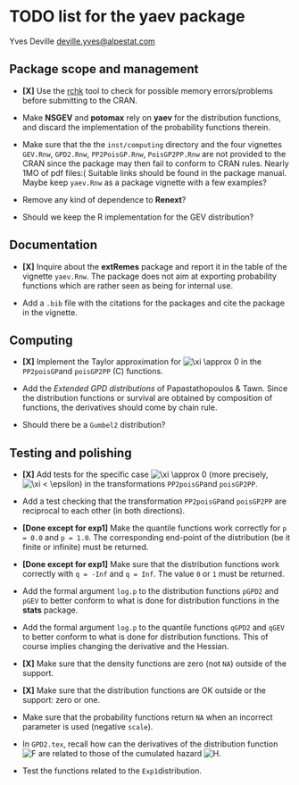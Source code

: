 TODO list for the **yaev** package
================
Yves Deville <deville.yves@alpestat.com>

## Package scope and management

-   **\[X\]** Use the
    [rchk](https://developer.r-project.org/Blog/public/2019/04/18/common-protect-errors/)
    tool to check for possible memory errors/problems before submitting
    to the CRAN.

-   Make **NSGEV** and **potomax** rely on **yaev** for the distribution
    functions, and discard the implementation of the probability
    functions therein.

-   Make sure that the the `inst/computing` directory and the four
    vignettes `GEV.Rnw`, `GPD2.Rnw`, `PP2PoisGP.Rnw`, `PoisGP2PP.Rnw`
    are not provided to the CRAN since the package may then fail to
    conform to CRAN rules. Nearly 1MO of pdf files:( Suitable links
    should be found in the package manual. Maybe keep `yaev.Rnw` as a
    package vignette with a few examples?

-   Remove any kind of dependence to **Renext**?

-   Should we keep the R implementation for the GEV distribution?

## Documentation

-   **\[X\]** Inquire about the **extRemes** package and report it in
    the table of the vignette `yaev.Rnw`. The package does not aim at
    exporting probability functions which are rather seen as being for
    internal use.

-   Add a `.bib` file with the citations for the packages and cite the
    package in the vignette.

## Computing

-   **\[X\]** Implement the Taylor approximation for
    ![\\xi \\approx 0](https://latex.codecogs.com/png.image?%5Cdpi%7B110%7D&space;%5Cbg_white&space;%5Cxi%20%5Capprox%200 "\xi \approx 0")
    in the `PP2poisGP`and `poisGP2PP` (C) functions.

-   Add the *Extended GPD distributions* of Papastathopoulos & Tawn.
    Since the distribution functions or survival are obtained by
    composition of functions, the derivatives should come by chain rule.

-   Should there be a `Gumbel2` distribution?

## Testing and polishing

-   **\[X\]** Add tests for the specific case
    ![\\xi \\approx 0](https://latex.codecogs.com/png.image?%5Cdpi%7B110%7D&space;%5Cbg_white&space;%5Cxi%20%5Capprox%200 "\xi \approx 0")
    (more precisely,
    ![\\xi \< \\epsilon](https://latex.codecogs.com/png.image?%5Cdpi%7B110%7D&space;%5Cbg_white&space;%5Cxi%20%3C%20%5Cepsilon "\xi < \epsilon"))
    in the transformations `PP2poisGP`and `poisGP2PP`.

-   Add a test checking that the transformation `PP2poisGP`and
    `poisGP2PP` are reciprocal to each other (in both directions).

-   **\[Done except for exp1\]** Make the quantile functions work
    correctly for `p = 0.0` and `p = 1.0`. The corresponding end-point
    of the distribution (be it finite or infinite) must be returned.

-   **\[Done except for exp1\]** Make sure that the distribution
    functions work correctly with `q = -Inf` and `q = Inf`. The value
    `0` or `1` must be returned.

-   Add the formal argument `log.p` to the distribution functions
    `pGPD2` and `pGEV` to better conform to what is done for
    distribution functions in the **stats** package.

-   Add the formal argument `log.p` to the quantile functions `qGPD2`
    and `qGEV` to better conform to what is done for distribution
    functions. This of course implies changing the derivative and the
    Hessian.

-   **\[X\]** Make sure that the density functions are zero (not `NA`)
    outside of the support.

-   **\[X\]** Make sure that the distribution functions are OK outside
    or the support: zero or one.

-   Make sure that the probability functions return `NA` when an
    incorrect parameter is used (negative `scale`).

-   In `GPD2.tex`, recall how can the derivatives of the distribution
    function
    ![F](https://latex.codecogs.com/png.image?%5Cdpi%7B110%7D&space;%5Cbg_white&space;F "F")
    are related to those of the cumulated hazard
    ![H](https://latex.codecogs.com/png.image?%5Cdpi%7B110%7D&space;%5Cbg_white&space;H "H").

-   Test the functions related to the `Exp1`distribution.
